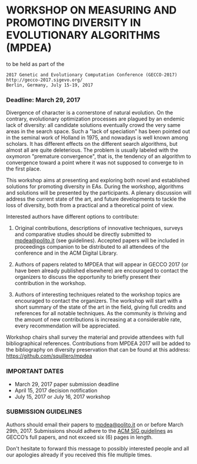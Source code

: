 WORKSHOP ON MEASURING AND PROMOTING DIVERSITY IN EVOLUTIONARY ALGORITHMS (MPDEA)
================================================================================

to be held as part of the
~~~
2017 Genetic and Evolutionary Computation Conference (GECCO-2017)
http://gecco-2017.sigevo.org/
Berlin, Germany, July 15-19, 2017
~~~

### Deadline: March 29, 2017

Divergence of character is a cornerstone of natural evolution. On the contrary, evolutionary optimization processes are plagued by an endemic lack of diversity: all candidate solutions eventually crowd the very same areas in the search space. Such a "lack of speciation" has been pointed out in the seminal work of Holland in 1975, and nowadays is well known among scholars. It has different effects on the different search algorithms, but almost all are quite deleterious. The problem is usually labeled with the oxymoron "premature convergence", that is, the tendency of an algorithm to convergence toward a point where it was not supposed to converge to in the first place.

This workshop aims at presenting and exploring both novel and established solutions for promoting diversity in EAs. During the workshop, algorithms and solutions will be presented by the participants. A plenary discussion will address the current state of the art, and future developments to tackle the loss of diversity, both from a practical and a theoretical point of view.

Interested authors have different options to contribute:

1) Original contributions, descriptions of innovative techniques, surveys and comparative studies should be directly submitted to mpdea@polito.it (see guidelines). Accepted papers will be included in proceedings companion to be distributed to all attendees of the conference and in the ACM Digital Library.

2) Authors of papers related to MPDEA that will appear in GECCO 2017 (or have been already published elsewhere) are encouraged to contact the organizers to discuss the opportunity to briefly present their contribution in the workshop.
 
3) Authors of interesting techniques related to the workshop topics are encouraged to contact the organizers. The workshop will start with a short summary of the state of the art in the field, giving full credits and references for all notable techniques. As the community is thriving and the amount of new contributions is increasing at a considerable rate, every recommendation will be appreciated.

Workshop chairs shall survey the material and provide attendees with full bibliographical references. Contributions from MPDEA 2017 will be added to the bibliography on diversity preservation that can be found at this address: https://github.com/squillero/mpdea

### IMPORTANT DATES
* March 29, 2017 paper submission deadline
* April 15, 2017 decision notification
* July 15, 2017 or July 16, 2017 workshop

### SUBMISSION GUIDELINES
Authors should email their papers to mpdea@polito.it on or before March 29th, 2017. Submissions should adhere to the [ACM SIG guidelines](http://gecco-2017.sigevo.org/index.html/Papers) as GECCO’s full papers, and not exceed six (6) pages in length.

Don't hesitate to forward this message to possibly interested people and all our apologies already if you received this file multiple times.
